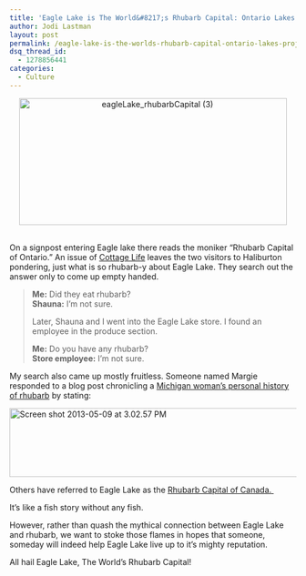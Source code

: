 ```yaml
---
title: 'Eagle Lake is The World&#8217;s Rhubarb Capital: Ontario Lakes Project'
author: Jodi Lastman
layout: post
permalink: /eagle-lake-is-the-worlds-rhubarb-capital-ontario-lakes-project/
dsq_thread_id:
  - 1278856441
categories:
  - Culture
---
```

<p style="text-align: center;">
  <img class="aligncenter  wp-image-10937" alt="eagleLake_rhubarbCapital (3)" src="http://hypenotic.com/wordpress/wp-content/uploads/2013/05/eagleLake_rhubarbCapital-3.png" width="470" height="223" />
</p>

&nbsp;  
On a signpost entering Eagle lake there reads the moniker &#8220;Rhubarb Capital of Ontario.&#8221; An issue of [Cottage Life][1] leaves the two visitors to Haliburton pondering, just what is so rhubarb-y about Eagle Lake. They search out the answer only to come up empty handed.

> **Me:** Did they eat rhubarb?  
> **Shauna:** I’m not sure.
> 
> Later, Shauna and I went into the Eagle Lake store. I found an employee in the produce section.
> 
> **Me:** Do you have any rhubarb?  
> **Store employee:** I’m not sure.

My search also came up mostly fruitless. Someone named Margie responded to a blog post chronicling a [Michigan woman&#8217;s personal history of rhubarb][2] by stating:

<a href="http://hypenotic.com/ontario-lakes-project/10916/eagle-lake-is-the-worlds-rhubarb-capital-ontario-lakes-project/attachment/screen-shot-2013-05-09-at-3-02-57-pm" rel="attachment wp-att-10921"><img class="aligncenter size-full wp-image-10921" alt="Screen shot 2013-05-09 at 3.02.57 PM" src="http://hypenotic.com/wordpress/wp-content/uploads/2013/05/Screen-shot-2013-05-09-at-3.02.57-PM.png" width="580" height="121" /></a>

Others have referred to Eagle Lake as the [Rhubarb Capital of Canada. ][3]

It&#8217;s like a fish story without any fish.

However, rather than quash the mythical connection between Eagle Lake and rhubarb, we want to stoke those flames in hopes that someone, someday will indeed help Eagle Lake live up to it&#8217;s mighty reputation.

All hail Eagle Lake, The World&#8217;s Rhubarb Capital!

 [1]: http://cottagelife.com/26574/blogs/rhubarb-rocks-apparently
 [2]: http://ruthie822.blogspot.ca/2010/06/cross-cultural-rhubarb-my-peeps.html
 [3]: http://www.yoursoutdoors.ca/community_accom.php